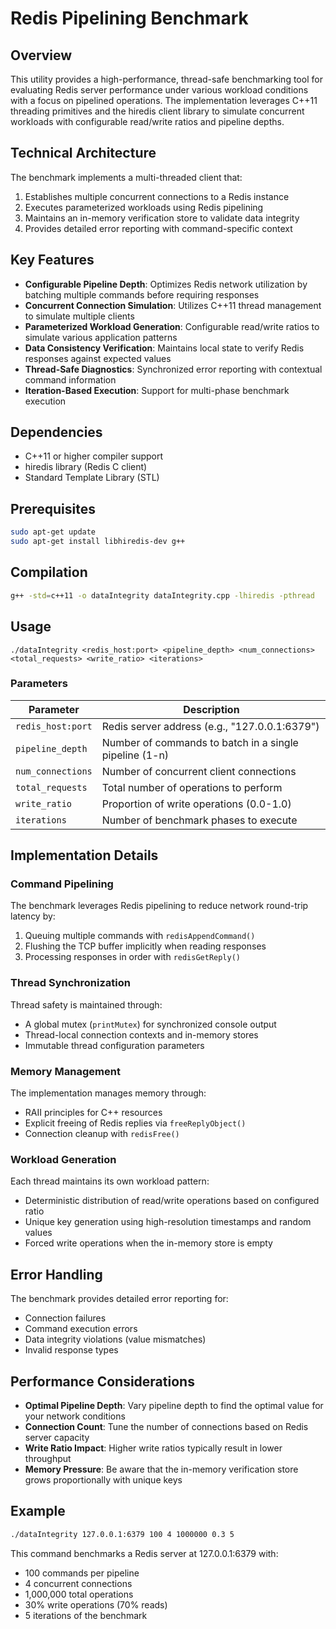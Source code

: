 # Redis Pipelining Benchmark

## Overview

This utility provides a high-performance, thread-safe benchmarking tool for evaluating Redis server performance under various workload conditions with a focus on pipelined operations. The implementation leverages C++11 threading primitives and the hiredis client library to simulate concurrent workloads with configurable read/write ratios and pipeline depths.

## Technical Architecture

The benchmark implements a multi-threaded client that:

1. Establishes multiple concurrent connections to a Redis instance
2. Executes parameterized workloads using Redis pipelining
3. Maintains an in-memory verification store to validate data integrity
4. Provides detailed error reporting with command-specific context

## Key Features

- **Configurable Pipeline Depth**: Optimizes Redis network utilization by batching multiple commands before requiring responses
- **Concurrent Connection Simulation**: Utilizes C++11 thread management to simulate multiple clients
- **Parameterized Workload Generation**: Configurable read/write ratios to simulate various application patterns
- **Data Consistency Verification**: Maintains local state to verify Redis responses against expected values
- **Thread-Safe Diagnostics**: Synchronized error reporting with contextual command information
- **Iteration-Based Execution**: Support for multi-phase benchmark execution

## Dependencies

- C++11 or higher compiler support
- hiredis library (Redis C client)
- Standard Template Library (STL)

## Prerequisites
```bash
sudo apt-get update
sudo apt-get install libhiredis-dev g++
```

## Compilation

```bash
g++ -std=c++11 -o dataIntegrity dataIntegrity.cpp -lhiredis -pthread
```

## Usage

```
./dataIntegrity <redis_host:port> <pipeline_depth> <num_connections> <total_requests> <write_ratio> <iterations>
```

### Parameters

| Parameter | Description |
|-----------|-------------|
| `redis_host:port` | Redis server address (e.g., "127.0.0.1:6379") |
| `pipeline_depth` | Number of commands to batch in a single pipeline (1-n) |
| `num_connections` | Number of concurrent client connections |
| `total_requests` | Total number of operations to perform |
| `write_ratio` | Proportion of write operations (0.0-1.0) |
| `iterations` | Number of benchmark phases to execute |

## Implementation Details

### Command Pipelining

The benchmark leverages Redis pipelining to reduce network round-trip latency by:
1. Queuing multiple commands with `redisAppendCommand()`
2. Flushing the TCP buffer implicitly when reading responses
3. Processing responses in order with `redisGetReply()`

### Thread Synchronization

Thread safety is maintained through:
- A global mutex (`printMutex`) for synchronized console output
- Thread-local connection contexts and in-memory stores
- Immutable thread configuration parameters

### Memory Management

The implementation manages memory through:
- RAII principles for C++ resources
- Explicit freeing of Redis replies via `freeReplyObject()`
- Connection cleanup with `redisFree()`

### Workload Generation

Each thread maintains its own workload pattern:
- Deterministic distribution of read/write operations based on configured ratio
- Unique key generation using high-resolution timestamps and random values
- Forced write operations when the in-memory store is empty

## Error Handling

The benchmark provides detailed error reporting for:
- Connection failures
- Command execution errors
- Data integrity violations (value mismatches)
- Invalid response types

## Performance Considerations

- **Optimal Pipeline Depth**: Vary pipeline depth to find the optimal value for your network conditions
- **Connection Count**: Tune the number of connections based on Redis server capacity
- **Write Ratio Impact**: Higher write ratios typically result in lower throughput
- **Memory Pressure**: Be aware that the in-memory verification store grows proportionally with unique keys

## Example

```bash
./dataIntegrity 127.0.0.1:6379 100 4 1000000 0.3 5
```

This command benchmarks a Redis server at 127.0.0.1:6379 with:
- 100 commands per pipeline
- 4 concurrent connections
- 1,000,000 total operations
- 30% write operations (70% reads)
- 5 iterations of the benchmark
